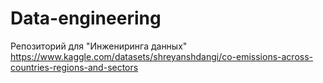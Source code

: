 # Data-engineering
Репозиторий для "Инжениринга данных"
https://www.kaggle.com/datasets/shreyanshdangi/co-emissions-across-countries-regions-and-sectors
